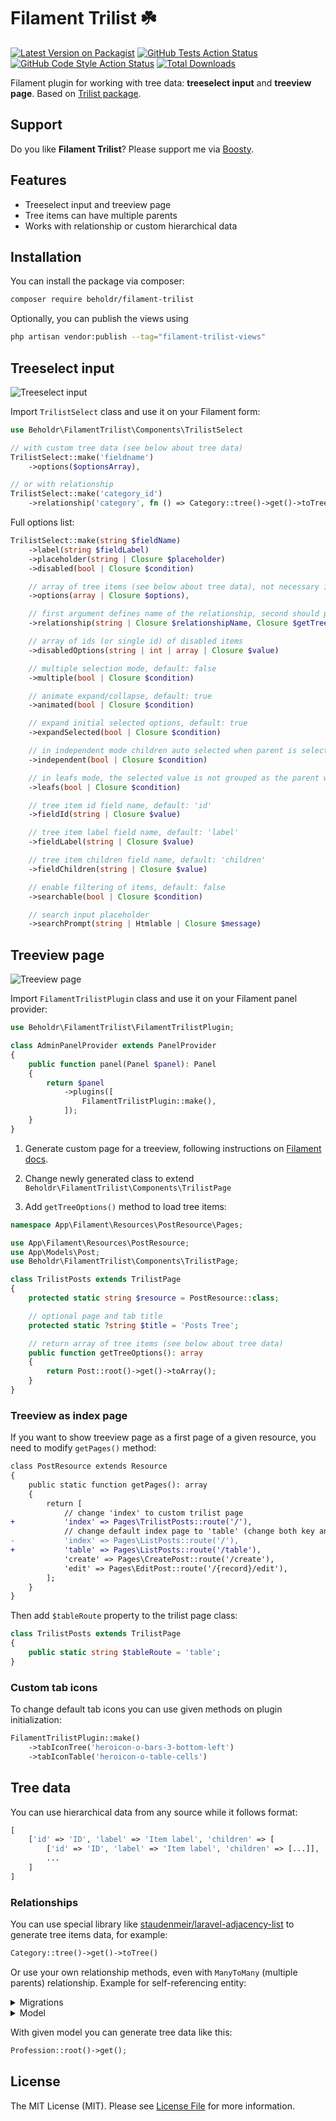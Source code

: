 # Filament Trilist ☘️

[![Latest Version on Packagist](https://img.shields.io/packagist/v/beholdr/filament-trilist.svg?style=flat-square)](https://packagist.org/packages/beholdr/filament-trilist)
[![GitHub Tests Action Status](https://img.shields.io/github/actions/workflow/status/beholdr/filament-trilist/run-tests.yml?branch=main&label=tests&style=flat-square)](https://github.com/beholdr/filament-trilist/actions?query=workflow%3Arun-tests+branch%3Amain)
[![GitHub Code Style Action Status](https://img.shields.io/github/actions/workflow/status/beholdr/filament-trilist/fix-php-code-style-issues.yml?branch=main&label=code%20style&style=flat-square)](https://github.com/beholdr/filament-trilist/actions?query=workflow%3A"Fix+PHP+code+style+issues"+branch%3Amain)
[![Total Downloads](https://img.shields.io/packagist/dt/beholdr/filament-trilist.svg?style=flat-square)](https://packagist.org/packages/beholdr/filament-trilist)

Filament plugin for working with tree data: **treeselect input** and **treeview page**. Based on [Trilist package](https://github.com/beholdr/trilist/).

## Support

Do you like **Filament Trilist**? Please support me via [Boosty](https://boosty.to/beholdr).

## Features

- Treeselect input and treeview page
- Tree items can have multiple parents
- Works with relationship or custom hierarchical data

## Installation

You can install the package via composer:

```bash
composer require beholdr/filament-trilist
```

Optionally, you can publish the views using

```bash
php artisan vendor:publish --tag="filament-trilist-views"
```

## Treeselect input

![Treeselect input](https://github.com/beholdr/filament-trilist/assets/741973/fcb8803a-dc92-4c6b-a140-cf3bb12deb0b)

Import `TrilistSelect` class and use it on your Filament form:

``` php
use Beholdr\FilamentTrilist\Components\TrilistSelect

// with custom tree data (see below about tree data)
TrilistSelect::make('fieldname')
    ->options($optionsArray),

// or with relationship
TrilistSelect::make('category_id')
    ->relationship('category', fn () => Category::tree()->get()->toTree()),
```

Full options list:

``` php
TrilistSelect::make(string $fieldName)
    ->label(string $fieldLabel)
    ->placeholder(string | Closure $placeholder)
    ->disabled(bool | Closure $condition)

    // array of tree items (see below about tree data), not necessary if using relationship() option
    ->options(array | Closure $options),

    // first argument defines name of the relationship, second should provide array of tree items (see below about tree data)
    ->relationship(string | Closure $relationshipName, Closure $getTreeOptions)

    // array of ids (or single id) of disabled items
    ->disabledOptions(string | int | array | Closure $value)

    // multiple selection mode, default: false
    ->multiple(bool | Closure $condition)

    // animate expand/collapse, default: true
    ->animated(bool | Closure $condition)

    // expand initial selected options, default: true
    ->expandSelected(bool | Closure $condition)

    // in independent mode children auto selected when parent is selected, default: false
    ->independent(bool | Closure $condition)

    // in leafs mode, the selected value is not grouped as the parent when all child elements are selected, default: false
    ->leafs(bool | Closure $condition)

    // tree item id field name, default: 'id'
    ->fieldId(string | Closure $value)

    // tree item label field name, default: 'label'
    ->fieldLabel(string | Closure $value)

    // tree item children field name, default: 'children'
    ->fieldChildren(string | Closure $value)

    // enable filtering of items, default: false
    ->searchable(bool | Closure $condition)

    // search input placeholder
    ->searchPrompt(string | Htmlable | Closure $message)
```

## Treeview page

![Treeview page](https://github.com/beholdr/filament-trilist/assets/741973/4d0f92d6-aca8-42bd-896a-0eb94cb32858)

Import `FilamentTrilistPlugin` class and use it on your Filament panel provider:

```php
use Beholdr\FilamentTrilist\FilamentTrilistPlugin;

class AdminPanelProvider extends PanelProvider
{
    public function panel(Panel $panel): Panel
    {
        return $panel
            ->plugins([
                FilamentTrilistPlugin::make(),
            ]);
    }
}
```

1. Generate custom page for a treeview, following instructions on [Filament docs](https://filamentphp.com/docs/3.x/panels/resources/custom-pages).

2. Change newly generated class to extend `Beholdr\FilamentTrilist\Components\TrilistPage`

3. Add `getTreeOptions()` method to load tree items:

``` php
namespace App\Filament\Resources\PostResource\Pages;

use App\Filament\Resources\PostResource;
use App\Models\Post;
use Beholdr\FilamentTrilist\Components\TrilistPage;

class TrilistPosts extends TrilistPage
{
    protected static string $resource = PostResource::class;

    // optional page and tab title
    protected static ?string $title = 'Posts Tree';

    // return array of tree items (see below about tree data)
    public function getTreeOptions(): array
    {
        return Post::root()->get()->toArray();
    }
}
```

### Treeview as index page

If you want to show treeview page as a first page of a given resource, you need to modify `getPages()` method:

``` diff
class PostResource extends Resource
{
    public static function getPages(): array
    {
        return [
            // change 'index' to custom trilist page
+           'index' => Pages\TrilistPosts::route('/'),
            // change default index page to 'table' (change both key and route)
-           'index' => Pages\ListPosts::route('/'),
+           'table' => Pages\ListPosts::route('/table'),
            'create' => Pages\CreatePost::route('/create'),
            'edit' => Pages\EditPost::route('/{record}/edit'),
        ];
    }
}
```

Then add `$tableRoute` property to the trilist page class:

``` php
class TrilistPosts extends TrilistPage
{
    public static string $tableRoute = 'table';
}
```

### Custom tab icons

To change default tab icons you can use given methods on plugin initialization:

``` php
FilamentTrilistPlugin::make()
    ->tabIconTree('heroicon-o-bars-3-bottom-left')
    ->tabIconTable('heroicon-o-table-cells')
```

## Tree data

You can use hierarchical data from any source while it follows format:

``` php
[
    ['id' => 'ID', 'label' => 'Item label', 'children' => [
        ['id' => 'ID', 'label' => 'Item label', 'children' => [...]],
        ...
    ]
]
```

### Relationships

You can use special library like [staudenmeir/laravel-adjacency-list](https://github.com/staudenmeir/laravel-adjacency-list) to generate tree items data, for example:

``` php
Category::tree()->get()->toTree()
```

Or use your own relationship methods, even with `ManyToMany` (multiple parents) relationship. Example for self-referencing entity:

<details>
<summary>Migrations</summary>

``` php
use Illuminate\Database\Migrations\Migration;
use Illuminate\Database\Schema\Blueprint;
use Illuminate\Support\Facades\Schema;

return new class extends Migration
{
    public function up(): void
    {
        Schema::create('professions', function (Blueprint $table) {
            $table->id();
            $table->string('label');
        });

        Schema::create('profession_profession', function (Blueprint $table) {
            $table->primary(['parent_id', 'child_id']);
            $table->foreignId('parent_id')->constrained('professions')->cascadeOnDelete();
            $table->foreignId('child_id')->constrained('professions')->cascadeOnDelete();
        });
    }

    public function down(): void
    {
        Schema::dropIfExists('professions');
        Schema::dropIfExists('profession_profession');
    }
};
```
</details>

<details>
<summary>Model</summary>

``` php
namespace App\Models;

use Illuminate\Contracts\Database\Eloquent\Builder;
use Illuminate\Database\Eloquent\Model;

class Profession extends Model
{
    protected $with = ['children'];

    public function parents()
    {
        return $this->belongsToMany(Profession::class, 'profession_profession', 'child_id', 'parent_id');
    }

    public function children()
    {
        return $this->belongsToMany(Profession::class, 'profession_profession', 'parent_id', 'child_id');
    }

    public function scopeRoot(Builder $builder)
    {
        $builder->doesntHave('parents');
    }
}
```
</details>

With given model you can generate tree data like this:

``` php
Profession::root()->get();
```

## License

The MIT License (MIT). Please see [License File](LICENSE.md) for more information.
